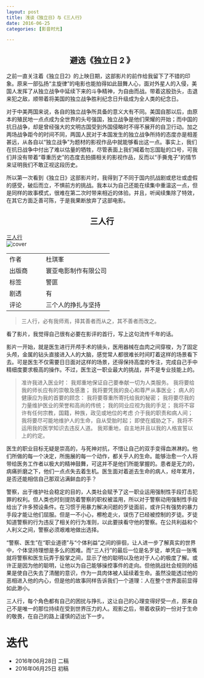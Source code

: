 ```yaml
---
layout: post
title: 浅谈《独立日》与《三人行》
date: 2016-06-25
categories: [影音时光]

---
```


## <center>避选《独立日 2 》</center>

之前一直关注着《独立日2》的上映日期，这部影片的前作给我留下了不错的印象。原来一部弘扬“主旋律”的电影也能拍得如此鼓舞人心，面对外星人的入侵，美国人发挥了从独立战争中延续下来的斗争精神，为自由而战。带着这股劲头，击退来犯之敌，顺带着将美国的独立战争胜利纪念日升级成为全人类的纪念日。

对于中美两国来说，各自的独立战争所具备的意义大有不同。美国自那以后，由原本的殖民地一点点成为全世界的头号强国，独立战争是他们荣耀的开始；而中国的抗日战争，却是曾经强大的文明古国受到外国侵略时不得不展开的自卫行动。加之两场战争距今的时间不同，两国人民对于本国发生的独立战争所持的态度亦是相差甚远，从各自以“独立战争”为题材的影视作品中就能够看出这一点。事实上，我们在抗日战争中付出了难以估量的牺牲，尽管表面上我们喊着勿忘国耻的口号，可我们并没有带着“尊重历史”的态度去拍摄相关的影视作品，反而以“手撕鬼子”的情节来证明我们不敢正视这段历史。

所以第一次看到《独立日》这部影片时，我得到了不同于国内抗战剧或悲壮或虚假的感受，破后而立，不惧前方的挑战。我本以为自己还能在续集中重温这一点，但是同样的故事模式，很难在第二次时带来相近的体验。并且，听闻续集除了特效，在其它方面乏善可陈，于是我果断放弃了这部电影。

## <center>三人行</center>

<html>
<body>
<div class="col-md-12">
          <div class="panel panel-primary">
            <div class="panel-heading">
             <a href="https://movie.douban.com/subject/26235349/" title="豆瓣链接 ">三人行</a>
            </div>
            <div class="panel-body">
              <div class="row">
                <div class="col-md-4 col-xs-12 center">
                  <img src="http://img31.mtime.cn/pi/2016/06/03/115317.47348018_220X220.jpg" alt="cover" class="img-thumbnail">
                </div>
                <div class="col-md-8 col-xs-12">
                  <table class="table table-bordered">
                    <tbody>
                      <tr><td style="width:80px;">作者</td><td>杜琪峯</td></tr>
                      <tr><td>出版商</td><td>寰亚电影制作有限公司</td></tr>
                      <tr><td>标签</td><td>警匪</td></tr>
                      <tr>
                        <td>剧透</td>
                        <td>有
                        </td></tr>
                      <tr><td>评论</td><td>三个人的挣扎与坚持</td></tr>
                    </tbody>
                  </table>
                </div>
              </div>  
            </div>
          </div>      
        </div>
</body>
</html>

> 三人行，必有我师焉，择其善者而从之，其不善者而改之。

看了影片，我觉得自己很有必要在影评的首行，写上这句流传千年的话。

影片一开始，就是医生进行开颅手术的镜头，医用器械在血肉之间穿梭，为了固定头颅，金属的钻头直接进入人的大脑，感觉常人都很难长时间盯着这样的场景看下去。可是医生不仅需要日日面对这样的场景，还得保持高度的专注，完成自己手中精细度要求极高的操作。不过，医生这一职业最大的挑战，并不是专业技能上的。

> 准许我进入医业时：
> 我郑重地保证自己要奉献一切为人类服务。
> 我将要给我的师长应有的崇敬及感激；
> 我将要凭我的良心和尊严从事医业；
> 病人的健康应为我的首要的顾念：
> 我将要尊重所寄托给我的秘密；
> 我将要尽我的力量维护医业的荣誉和高尚的传统；
> 我的同业应视为我的手足；
> 我将不容许有任何宗教，国籍，种族，政见或地位的考虑
> 介于我的职责和病人间；
> 我将要尽可能地维护人的生命，自从受胎时起；
> 即使在威胁之下，我将不运用我的医学知识去违反人道。
> 我郑重地，自主地并且以我的人格宣誓以上的约定。

医生的职业目标无疑是崇高的，与死神对抗，不惜让自己的双手变得血淋淋的。他们所做的每一个决定，所施展的每一个动作，都关乎人的生命。能够治愈一个人将带给医务工作者以极大的精神鼓舞，可这并不是他们所能掌握的。患者是无力的，病痛折磨之下，他们一点点失去着生机。医生面对着逝去生命的病人，经年累月，是否还能相信自己那双沾满鲜血的手？

警察，出于维护社会稳定的目的，人类社会赋予了这一职业运用强制性手段打击犯罪的权利。但人类也时刻提防着警察的职权被滥用，所以对于警察动用强制性手段给出了许多预设条件。在习惯于用暴力解决问题的歹徒面前，或许只有强势的暴力手段才能让他们屈服。但是一不小心，檫枪走火，误伤了已经被控制的歹徒。歹徒知道警察的行为违反了相关的行为准则，以此要挟看守他的警察。在公共利益和个人利义之间，警察必须艰难地做出选择。

“警察、医生”在“职业道德”与“个体利益”之间的徘徊，让人进一步了解真实的世界中，个体坚持理想是多么的困难。而“三人行”的最后一位是名歹徒，单凭自一张嘴就将警察和医生玩弄于股掌之间，显示了他的聪明以及他对于人心的极度了解。或许正是因为他的聪明，让他以为自己能够操控事件的走向。但他挑战社会规则的结果是使自己失去了清醒的意识，作为一具肉体被人延续着生命。虽然没能透过他的恶相进入他的内心，但是他的故事同样告诉我们一个道理：人在整个世界面前显得如此渺小。

三人行，每个角色都有自己的困扰与挣扎，这让自己的心理变得好受一点，原来自己不是唯一的那位持续在受到世界压力的人。观影之后，带着收获的一份对于生命的敬畏，在自己的路上谨慎的迈出下一步。

# 迭代

* 2016年06月28日 二稿
* 2016年06月25日 初稿

